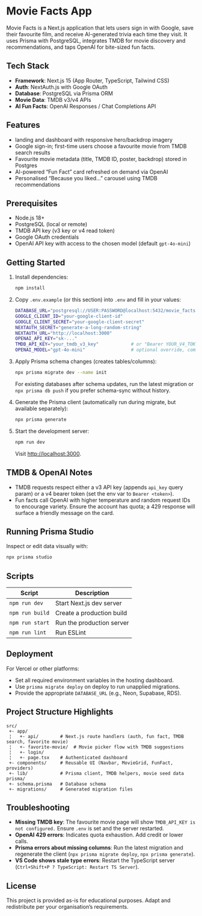 # Movie Facts App

Movie Facts is a Next.js application that lets users sign in with Google, save their favourite film, and receive AI-generated trivia each time they visit. It uses Prisma with PostgreSQL, integrates TMDB for movie discovery and recommendations, and taps OpenAI for bite-sized fun facts.

## Tech Stack

- **Framework**: Next.js 15 (App Router, TypeScript, Tailwind CSS)
- **Auth**: NextAuth.js with Google OAuth
- **Database**: PostgreSQL via Prisma ORM
- **Movie Data**: TMDB v3/v4 APIs
- **AI Fun Facts**: OpenAI Responses / Chat Completions API

## Features

- landing and dashboard with responsive hero/backdrop imagery
- Google sign-in; first-time users choose a favourite movie from TMDB search results
- Favourite movie metadata (title, TMDB ID, poster, backdrop) stored in Postgres
- AI-powered “Fun Fact” card refreshed on demand via OpenAI
- Personalised “Because you liked…” carousel using TMDB recommendations

## Prerequisites

- Node.js 18+
- PostgreSQL (local or remote)
- TMDB API key (v3 key or v4 read token)
- Google OAuth credentials
- OpenAI API key with access to the chosen model (default `gpt-4o-mini`)

## Getting Started

1. Install dependencies:
   ```bash
   npm install
   ```

2. Copy `.env.example` (or this section) into `.env` and fill in your values:
   ```bash
   DATABASE_URL="postgresql://USER:PASSWORD@localhost:5432/movie_facts"
   GOOGLE_CLIENT_ID="your-google-client-id"
   GOOGLE_CLIENT_SECRET="your-google-client-secret"
   NEXTAUTH_SECRET="generate-a-long-random-string"
   NEXTAUTH_URL="http://localhost:3000"
   OPENAI_API_KEY="sk-..."
   TMDB_API_KEY="your_tmdb_v3_key"            # or "Bearer YOUR_V4_TOKEN"
   OPENAI_MODEL="gpt-4o-mini"                 # optional override, comma-separated fallbacks supported
   ```

3. Apply Prisma schema changes (creates tables/columns):
   ```bash
   npx prisma migrate dev --name init
   ```
   For existing databases after schema updates, run the latest migration or `npx prisma db push` if you prefer schema-sync without history.

4. Generate the Prisma client (automatically run during migrate, but available separately):
   ```bash
   npx prisma generate
   ```

5. Start the development server:
   ```bash
   npm run dev
   ```
   Visit <http://localhost:3000>.

## TMDB & OpenAI Notes

- TMDB requests respect either a v3 API key (appends `api_key` query param) or a v4 bearer token (set the env var to `Bearer <token>`).
- Fun facts call OpenAI with higher temperature and random request IDs to encourage variety. Ensure the account has quota; a 429 response will surface a friendly message on the card.

## Running Prisma Studio

Inspect or edit data visually with:
```bash
npx prisma studio
```

## Scripts

| Script | Description |
| ------ | ----------- |
| `npm run dev` | Start Next.js dev server |
| `npm run build` | Create a production build |
| `npm run start` | Run the production server |
| `npm run lint` | Run ESLint |

## Deployment

For Vercel or other platforms:
- Set all required environment variables in the hosting dashboard.
- Use `prisma migrate deploy` on deploy to run unapplied migrations.
- Provide the appropriate `DATABASE_URL` (e.g., Neon, Supabase, RDS).

## Project Structure Highlights

```
src/
 +- app/
 ¦   +- api/        # Next.js route handlers (auth, fun fact, TMDB search, favorite movie)
 ¦   +- favorite-movie/  # Movie picker flow with TMDB suggestions
 ¦   +- login/      
 ¦   +- page.tsx    # Authenticated dashboard
 +- components/     # Reusable UI (Navbar, MovieGrid, FunFact, providers)
 +- lib/            # Prisma client, TMDB helpers, movie seed data
prisma/
 +- schema.prisma   # Database schema
 +- migrations/     # Generated migration files
```

## Troubleshooting

- **Missing TMDB key**: The favourite movie page will show `TMDB_API_KEY is not configured.` Ensure `.env` is set and the server restarted.
- **OpenAI 429 errors**: Indicates quota exhaustion. Add credit or lower calls.
- **Prisma errors about missing columns**: Run the latest migration and regenerate the client (`npx prisma migrate deploy`, `npx prisma generate`).
- **VS Code shows stale type errors**: Restart the TypeScript server (`Ctrl+Shift+P ? TypeScript: Restart TS Server`).

## License

This project is provided as-is for educational purposes. Adapt and redistribute per your organisation’s requirements.
